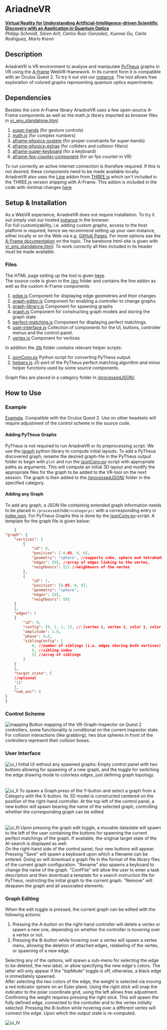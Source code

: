 # AriadneVR
[**Virtual Reality for Understanding Artificial-Intelligence-driven Scientific Discovery with an Application in Quantum Optics**](https://arxiv.org/abs/2403.00834) </br>
*Philipp Schmidt, Sören Arlt, Carlos Ruiz-Gonzalez, Xuemei Gu, Carla Rodríguez, Mario Krenn*
## Description

AriadneVR is VR environment to analyse and manipulate [PyTheus](https://github.com/artificial-scientist-lab/PyTheus) graphs in VR using the [A-frame](<https://aframe.io>) WebVR-framework.
In its current form it is compatible with an Oculus Quest 2.
To try it out vist our [instance](https://artificial-scientist-lab.github.io/AriadneVR/).
The tool allows free exploration of colored graphs representing quantum optics experiments.

## Dependencies

Besides the core A-Frame library AriadneVR uses a few open-source A-Frame components as well as the math.js library imported as browser files in [vr_env_standalone.html](/vr_env_standalone.html)

1. [super-hands](https://github.com/c-frame/aframe-super-hands-component) (for gesture controls)
2. [math.js](https://github.com/josdejong/mathjs) (for complex numbers)
3. [aframe-physics-system](https://github.com/n5ro/aframe-physics-system) (for proper constraints for super-hands)
4. [aframe-physics-extras](https://github.com/wmurphyrd/aframe-physics-extras) (for colliders and collision filters)
5. [aframe-super-keyboard](https://github.com/supermedium/aframe-super-keyboard) (for a keyboard)
6. [aframe-fps-counter-component](https://github.com/supermedium/superframe/tree/master/components/fps-counter/) (for an fps counter in VR)

To run correctly an active internet connection is therefore required.
If this is not desired, these components need to be made available locally.
AriadneVR also uses the [Line](/https://github.com/mrdoob/three.js/tree/dev/examples/jsm/lines) addon from [THREE.js](https://github.com/mrdoob/three.js) which isn't included in the THREE.js version shipping with A-Frame.
This addon is included in the code with minimal changes [here](./src/lines/).

## Setup & Installation

As a WebVR experience, AriadneVR does not require installation. To try it out simply visit our hosted [instance](https://artificial-scientist-lab.github.io/AriadneVR/) in the browser.</br>
For full customizability, i.e. adding custom graphs, access to the host platform is required, hence we recommend setting up your own instance, either locally or on the Web via e.g. [GitHub Pages](https://docs.github.com/en/pages).
For more options see the [A-Frame documentation](https://aframe.io/docs/1.4.0/introduction/hosting-and-publishing.html) on the topic.
The barebone html-site is given with [vr_env_standalone.html](./vr_env_standalone.html).
To work correctly all files included in its header must be made available.

### Files

The HTML page setting up the tool is given [here](/vr_env_standalone.html).</br>
The source code is given in the [/src](/src/) folder and contains the line addon as well as the custom
A-Frame components:

1. [edge.js](/src/components/edge.js) Component for displaying edge geometries and their changes
2. [graph-editor.js](./src/components/graph-editor.js) Component for enabling a controller to change graphs.
3. [graph-library.js](./src/components/graph-library.js) Component for spawning graphs
4. [graph.js](./src/components/graph.js) Component for constructing graph models and storing the graph state
5. [perfect-matching.js](./src/components/perfect-matching.js) Component for displaying perfect matchings.
6. [user-interface.js](./src/components/user-interface.js) Collection of components for the UI, buttons, controller menus and the control-panel.
7. [vertex.js](./src/components/vertex.js) Component for vertices

In addition the [/lib](./lib/) folder contains relevant helper scripts:

1. [jsonConv.py](/lib/jsonConv.py) Python script for converting PyTheus output.
2. [helpers.js](/lib/helpers.js) JS-port of the PyTheus perfect matching algorithm and minor helper functions used by some source components.

Graph files are placed in a category folder in [/processedJSON/](./processedJSON/).

## How to Use

### Example

[Example](https://artificial-scientist-lab.github.io/AriadneVR/).
Compatible with the Oculus Quest 2. Use on other headsets will require adjustment of the control scheme in the source code.
</br>

#### Adding PyTheus Graphs

PyTheus is not required to run AriadneVR or its preprocessing script.
We use the [igraph](https://igraph.org/) python library to compute initial layouts.
To add a PyTheus discovered graph, rename the desired graph-file in the PyTheus output folder to begin with `plot` and run the [jsonConv.py](/lib/jsonConv.py)-script with appropriate paths as arguments. This will compute an initial 3D layout and modify the appropriate files for the graph to be added to the VR-tool on the next session. The graph is then added to the [/processedJSON/](/processedJSON/) folder in the specified category.

#### Adding any Graph

To add any graph, a JSON file containing extended graph information needs to be placed in `/processedJSON/<category>/` with a corresponding entry in [index.json](/processedJSON/index.json). For PyTheus Graphs this is done by the [jsonConv.py](/lib/jsonConv.py)-script.
A template for the graph file is given below:

```json
    {
"graph": {
    "vertices": [
        {
            "id": 0,
            "position": [-0.05, 0, 0],
            "geometry": "sphere", //supports cube, sphere and tetrahedron
            "edges": [0], //array of edges linking to the vertex,
            "neighbours": [1] //neighbours of the vertex
        },
        {
            "id": 1,
            "position": [0.05, 0, 0],
            "geometry": "sphere",
            "edges": [0],
            "neighbours": [0]
    }
    ],
    "edges": [
    {
        "id": 0,
        "config": [0, 1, 1, 1], // [vertex 1, vertex 2, color 1, color 2]
        "amplitude": 1.0,
        "phase": 0.0,
        "siblingConfig": [
            0, //number of siblings (i.e. edges sharing both vertices)
            0, //sibling index
            [] //array of siblings
        ]
    }
    ],
    "target_state": [
    //optional
    "11"
    ],
    "num_anc": 0
}
}
```

### Control Scheme

![mapping](assets/readme/Folie1.JPG)
Button mapping of the VR-Graph-Inspector on Quest 2 controllers, some functionality is conditional on the current inspector state. For collision interactions (like grabbing), two blue spheres in front of the controllers represent their collsion boxes.</br>

### User Interface

![ui_I](assets/readme/Folie2.JPG)
Initial UI without any spawned graphs:
Empty control panel with two buttons allowing for spawning of a new graph, and the toggle for switching the edge drawing mode to colorless edges, just defining graph topology.
</br>
</br>
</br>
![ui_II](assets/readme/Folie3.JPG)
To spawn a Graph press of the Y-button and select a graph from a Category with the X-button. Its 3D model is constructed centered on the position of the right-hand controller.
At the top left of the control panel, a new button will spawn bearing the name of the selected graph, controlling whether the corresponding graph can be edited.
</br>
</br>
</br>
![ui_III](assets/readme/Folie4.JPG)
Upon pressing the graph edit toggle, a movable dataslate will spawn to the left of the user containing the buttons for spawning the current perfect matchings of the graph. If available, the original target state of the AI-search is displayed as well.</br>
On the right-hand side of the control panel, four new buttons will appear.
Pressing "Save" will spawn a keyboard upon which a filename can be entered. Doing so will download a graph file in the format of the library files of the current graph configuration.
"Rename" also spawns a keyboard to change the name of the graph.
"ConfFile" will allow the user to enter a task description and then download a template for a search instruction file for PyTheus, restricting the initial graph to the current graph.
"Remove" will despawn the graph and all associated elements.

### Graph Editing

When the edit toggle is pressed, the current graph can be edited with the following actions:

1. Pressing the A-button on the right-hand controller will delete a vertex or spawn a new one, depending on whether the controller is hovering over a vertex or not.
2. Pressing the B-button while hovering over a vertex will spawn a vertex menu, allowing the deletion of attached edges, relabeling of the vertex, or spawning of a new edge.

Selecting any of the options, will spawn a sub-menu for selecting the edge to be deleted, the new label, or allow specifying the new edge's colors.
The latter will only appear if the "topMode" toggle is off, otherwise, a black edge is immediately spawned.</br>
After selecting the two colors of the edge, the weight is selected via moving a red indicator sphere on an Euler plane. Using the right stick will snap the indicator to the polar coordinate grid, using the left allows free adjustment. Confirming the weight requires pressing the right stick.
This will spawn the fully defined edge, connected to the controller and to the vertex initially selected.
Pressing the B-button while hovering over a different vertex will connect the edge.
Upon which the output state is re-computed.

![ui_IV](assets/readme/Folie5.JPG)
